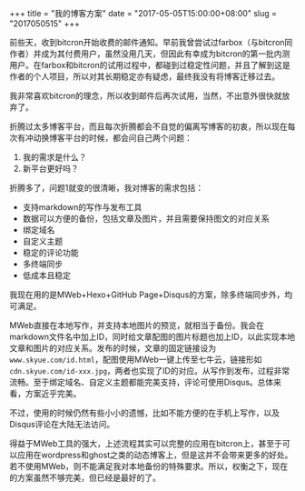 +++
title = "我的博客方案"
date = "2017-05-05T15:00:00+08:00"
slug = "2017050515"
+++

前些天，收到bitcron开始收费的邮件通知。早前我曾尝试过farbox（与bitcron同作者）并成为其付费用户，虽然没用几天，但因此有幸成为bitcron的第一批内测用户。在farbox和bitcron的试用过程中，都碰到过稳定性问题，并且了解到这是作者的个人项目，所以对其长期稳定亦有疑虑，最终我没有将博客迁移过去。

我非常喜欢bitcron的理念，所以收到邮件后再次试用，当然，不出意外很快就放弃了。

折腾过太多博客平台，而且每次折腾都会不自觉的偏离写博客的初衷，所以现在每次有冲动换博客平台的时候，都会问自己两个问题：

1. 我的需求是什么？
2. 新平台更好吗？

折腾多了，问题1就变的很清晰，我对博客的需求包括：

* 支持markdown的写作与发布工具
* 数据可以方便的备份，包括文章及图片，并且需要保持图文的对应关系
* 绑定域名
* 自定义主题
* 稳定的评论功能
* 多终端同步
* 低成本且稳定

我现在用的是MWeb+Hexo+GitHub Page+Disqus的方案，除多终端同步外，均可满足。

MWeb直接在本地写作，并支持本地图片的预览，就相当于备份。我会在markdown文件名中加上ID，同时给文章配图的图片标题也加上ID，以此实现本地文章和图片的对应关系。发布的时候，文章的固定链接设为`www.skyue.com/id.html`，配图使用MWeb一键上传至七牛云，链接形如`cdn.skyue.com/id-xxx.jpg`，两者也实现了ID的对应。从写作到发布，过程非常流畅。至于绑定域名、自定义主题都能完美支持，评论可使用Disqus。总体来看，方案近乎完美。

不过，使用的时候仍然有些小小的遗憾，比如不能方便的在手机上写作，以及Disqus评论在大陆无法访问。

得益于MWeb工具的强大，上述流程其实可以完整的应用在bitcron上，甚至于可以应用在wordpress和ghost之类的动态博客上，但是这并不会带来更多的好处。若不使用MWeb，则不能满足我对本地备份的特殊要求。所以，权衡之下，现在的方案虽然不够完美，但已经是最好的了。





